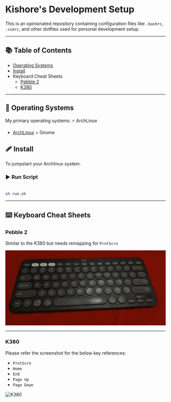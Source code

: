 # Kishore's Development Setup

This is an opinionated repository containing configuration files like `.bashrc`, `.vimrc`, and other dotfiles used for personal development setup.

---

## 📚 Table of Contents

- [Operating Systems](#-operating-systems)
- [Install](#-install)
- Keyboard Cheat Sheets
  - [Pebble 2](#pebble-2)
  - [K380](#k380)

---

## 👥 Operating Systems

My primary operating systems: ⚡ ArchLinux

- [ArchLinux](https://archlinux.org/) + Gnome

## 🩹 Install

To jumpstart your Archlinux system.

### ▶️ Run Script

```bash

sh run.sh

```

---

## ⌨️ Keyboard Cheat Sheets

### Pebble 2

Similar to the K380 but needs remapping for `PrntScrn`

![Pebble 2](image.png)

---

### K380

Please refer the screenshot for the below key references:

- `PrntScrn`
- `Home`
- `End`
- `Page Up`
- `Page Down`

![K380](https://user-images.githubusercontent.com/1402479/161395539-2b1ec230-97d1-4994-a394-af56070d3d2b.png)